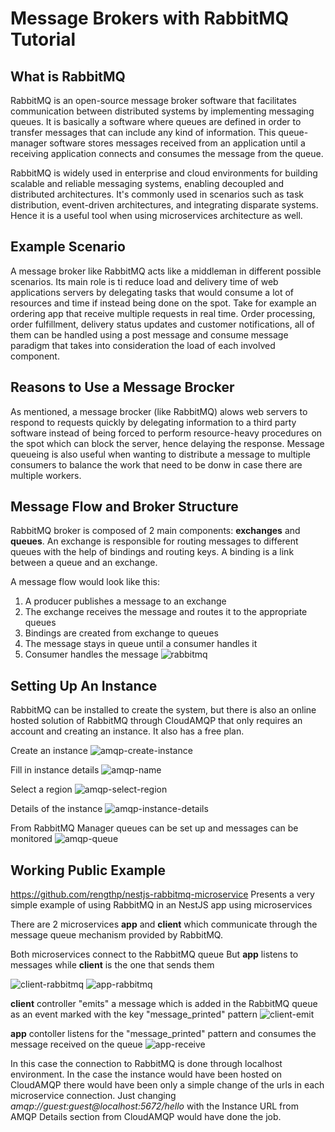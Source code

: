 # Message Brokers with RabbitMQ Tutorial #
## What is RabbitMQ ##
RabbitMQ is an open-source message broker software that facilitates communication between distributed systems by implementing messaging queues. It is basically a software where queues are defined in order to transfer messages that can include any kind of information. This queue-manager software stores messages received from an application until a receiving application connects and consumes the message from the queue. 

RabbitMQ is widely used in enterprise and cloud environments for building scalable and reliable messaging systems, enabling decoupled and distributed architectures. It's commonly used in scenarios such as task distribution, event-driven architectures, and integrating disparate systems. Hence it is a useful tool when using microservices architecture as well.

## Example Scenario ##
A message broker like RabbitMQ acts like a middleman in different possible scenarios. Its main role is ti reduce load and delivery time of web applications servers by delegating tasks that would consume a lot of resources and time if instead being done on the spot. Take for example an ordering app that receive multiple requests in real time. Order processing, order fulfillment, delivery status updates and customer notifications, all of them can be handled using a post message and consume message paradigm that takes into consideration the load of each involved component. 

## Reasons to Use a Message Brocker ##
As mentioned, a message brocker (like RabbitMQ) alows web servers to respond to requests quickly by delegating information to a third party software instead of being forced to perform resource-heavy procedures on the spot which can block the server, hence delaying the response. Message queueing is also useful when wanting to distribute a message to multiple consumers to balance the work that need to be donw in case there are multiple workers. 

## Message Flow and Broker Structure ##
RabbitMQ broker is composed of 2 main components: **exchanges** and **queues**. An exchange is responsible for routing messages to different queues with the help of bindings and routing keys. A binding is a link between a queue and an exchange.

A message flow would look like this:

1. A producer publishes a message to an exchange
2. The exchange receives the message and routes it to the appropriate queues
3. Bindings are created from exchange to queues 
4. The message stays in queue until a consumer handles it
5. Consumer handles the message
![rabbitmq](documentation/rabbitmq.png)

## Setting Up An Instance ##
RabbitMQ can be installed to create the system, but there is also an online hosted solution of RabbitMQ through CloudAMQP that only requires an account and creating an instance. It also has a free plan. 

Create an instance
![amqp-create-instance](documentation/amqp-create-instance.png)

Fill in instance details
![amqp-name](documentation/amqp-select-region.png)

Select a region
![amqp-select-region](documentation/amqp-select-region.png)

Details of the instance
![amqp-instance-details](documentation/amqp-instance-details.png)

From RabbitMQ Manager queues can be set up and messages can be monitored
![amqp-queue](documentation/amqp-queue.png)


## Working Public Example ##
https://github.com/rengthp/nestjs-rabbitmq-microservice Presents a very simple example of using RabbitMQ in an NestJS app using microservices

There are 2 microservices **app** and **client** which communicate through the message queue mechanism provided by RabbitMQ. 

Both microservices connect to the RabbitMQ queue
But **app** listens to messages while **client** is the one that sends them

![client-rabbitmq](documentation/client-rabbitmq.png)
![app-rabbitmq](documentation/app-rabbitmq.png)



**client** controller "emits" a message which is added in the RabbitMQ queue as an event marked with the key "message_printed" pattern
![client-emit](documentation/client-emit.png)

**app** contoller listens for the "message_printed" pattern and consumes the message received on the queue
![app-receive](documentation/app-receive.png)


In this case the connection to RabbitMQ is done through localhost environment. In the case the instance would have been hosted on CloudAMQP there would have been only a simple change of the urls in each microservice connection. Just changing *amqp://guest:guest@localhost:5672/hello* with the Instance URL from AMQP Details section from CloudAMQP would have done the job.